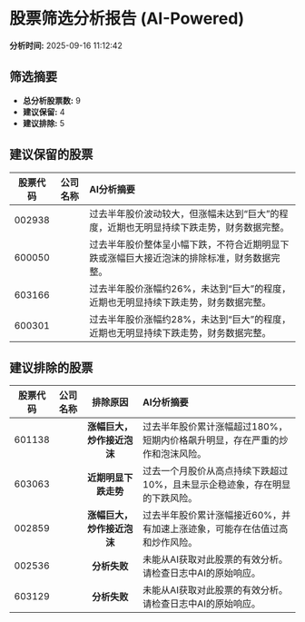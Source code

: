 # 股票筛选分析报告 (AI-Powered)

**分析时间:** 2025-09-16 11:12:42

## 筛选摘要

- **总分析股票数:** 9
- **建议保留:** 4
- **建议排除:** 5

## 建议保留的股票

| 股票代码 | 公司名称 | AI分析摘要 |
|:---:|:---:|:---|
| 002938 |  | 过去半年股价波动较大，但涨幅未达到“巨大”的程度，近期也无明显持续下跌走势，财务数据完整。 |
| 600050 |  | 过去半年股价整体呈小幅下跌，不符合近期明显下跌或涨幅巨大接近泡沫的排除标准，财务数据完整。 |
| 603166 |  | 过去半年股价涨幅约26%，未达到“巨大”的程度，近期也无明显持续下跌走势，财务数据完整。 |
| 600301 |  | 过去半年股价涨幅约28%，未达到“巨大”的程度，近期也无明显持续下跌走势，财务数据完整。 |

## 建议排除的股票

| 股票代码 | 公司名称 | 排除原因 | AI分析摘要 |
|:---:|:---:|:---:|:---|
| 601138 |  | **涨幅巨大，炒作接近泡沫** | 过去半年股价累计涨幅超过180%，短期内价格飙升明显，存在严重的炒作和泡沫风险。 |
| 603063 |  | **近期明显下跌走势** | 过去一个月股价从高点持续下跌超过10%，且未显示企稳迹象，存在明显的下跌风险。 |
| 002859 |  | **涨幅巨大，炒作接近泡沫** | 过去半年股价累计涨幅接近60%，并有加速上涨迹象，可能存在估值过高和炒作风险。 |
| 002536 |  | **分析失败** | 未能从AI获取对此股票的有效分析。请检查日志中AI的原始响应。 |
| 603129 |  | **分析失败** | 未能从AI获取对此股票的有效分析。请检查日志中AI的原始响应。 |
